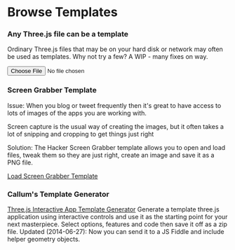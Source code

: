 Browse Templates
===

### Any Three.js file can be a template 
Ordinary Three.js files that may be on your hard disk or network may often be used as templates. Why not try a few? A WIP - many fixes on way.

<input type=file id=inpTemplate onchange=VH.getFile(this); />

### Screen Grabber Template
Issue: When you blog or tweet frequently then it's great to have access to lots of images of the apps you are working with.

Screen capture is the usual way of creating the images, but it often takes a lot of snipping and cropping to get things just right

Solution: The Hacker Screen Grabber template allows you to open and load files, tweak them so they are just right, create an image and save it as a PNG file.  

[Load Screen Grabber Template]( #export-screen-grabber.js#displayInfo# )

### Callum's Template Generator

[Three.js Interactive App Template Generator]( #load-file-html-by-url-by-hash.js#http://callum.com/apps/threejs_app_template_interactive/index.html#securityIssues# )
Generate a template three.js application using interactive controls and use it as the starting point for your next masterpiece. 
Select options, features and code then save it off as a zip file. 
Updated (2014-06-27): Now you can send it to a JS Fiddle and include helper geometry objects.

